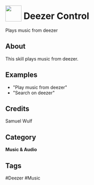 # <img src="https://raw.githack.com/FortAwesome/Font-Awesome/master/svgs/solid/volume-up.svg" card_color="#2C3E50" width="50" height="50" style="vertical-align:bottom"/> Deezer Control
Plays music from deezer

## About
This skill plays music from deezer.

## Examples
* "Play music from deezer"
* "Search on deezer"

## Credits
Samuel Wulf

## Category
**Music & Audio**

## Tags
#Deezer
#Music

